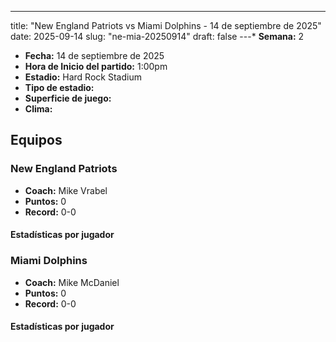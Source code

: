 ---
title: "New England Patriots vs Miami Dolphins - 14 de septiembre de 2025"
date: 2025-09-14
slug: "ne-mia-20250914"
draft: false
---* **Semana:** 2
* **Fecha:** 14 de septiembre de 2025
* **Hora de Inicio del partido:** 1:00pm
* **Estadio:** Hard Rock Stadium
* **Tipo de estadio:** 
* **Superficie de juego:** 
* **Clima:** 

## Equipos


### New England Patriots
* **Coach:** Mike Vrabel
* **Puntos:** 0
* **Record:** 0-0

#### Estadísticas por jugador
### Miami Dolphins
* **Coach:** Mike McDaniel
* **Puntos:** 0
* **Record:** 0-0

#### Estadísticas por jugador